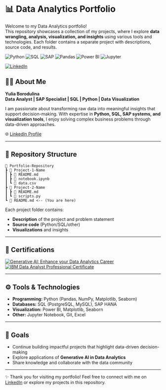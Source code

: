 # 📊 Data Analytics Portfolio

Welcome to my Data Analytics portfolio!  
This repository showcases a collection of my projects, where I explore **data wrangling, analysis, visualization, and insights** using various tools and technologies. Each folder contains a separate project with descriptions, source code, and results.

![Python](https://img.shields.io/badge/Python-3776AB?style=for-the-badge&logo=python&logoColor=white)
![SQL](https://img.shields.io/badge/SQL-003B57?style=for-the-badge&logo=postgresql&logoColor=white)
![SAP](https://img.shields.io/badge/SAP-0FAAFF?style=for-the-badge&logo=sap&logoColor=white)
![Pandas](https://img.shields.io/badge/Pandas-150458?style=for-the-badge&logo=pandas&logoColor=white)
![Power BI](https://img.shields.io/badge/PowerBI-F2C811?style=for-the-badge&logo=powerbi&logoColor=black)
![Jupyter](https://img.shields.io/badge/Jupyter-F37626?style=for-the-badge&logo=jupyter&logoColor=white)

[![LinkedIn](https://img.shields.io/badge/LinkedIn-Profile-blue?style=for-the-badge&logo=linkedin)](https://www.linkedin.com/in/yulia-borodulina/)


## 👩‍💻 About Me  

**Yulia Borodulina**  
**Data Analyst | SAP Specialist | SQL | Python | Data Visualization**

I am passionate about transforming raw data into meaningful insights that support decision-making. With expertise in **Python, SQL, SAP systems, and visualization tools**, I enjoy solving complex business problems through data-driven approaches.  

🌐 [LinkedIn Profile](https://www.linkedin.com/in/yulia-borodulina/)  

---

## 📂 Repository Structure  

```text
📁 Portfolio-Repository
┣ 📂 Project-1-Name
┃ ┣ 📜 README.md
┃ ┣ 📜 notebook.ipynb
┃ ┗ 📜 data.csv
┣ 📂 Project-2-Name
┃ ┣ 📜 README.md
┃ ┗ 📜 scripts.py
┗ 📜 README.md <-- (You are here)

```

Each project folder contains:  
- **Description** of the project and problem statement  
- **Source code** (Python/SQL/other)  
- **Visualizations** and insights  

---

## 📜 Certifications  


[![Generative AI: Enhance your Data Analytics Career](https://img.shields.io/badge/Coursera-Generative_AI-blue?style=for-the-badge&logo=coursera)](https://www.coursera.org/account/accomplishments/verify/V9PQ3FZU1VZO)  
[![IBM Data Analyst Professional Certificate](https://img.shields.io/badge/Coursera-IBM_Data_Analyst-green?style=for-the-badge&logo=coursera)](https://www.coursera.org/account/accomplishments/specialization/S8BVRTQVAMF1)  
 

---

## ⚙️ Tools & Technologies  

- **Programming:** Python (Pandas, NumPy, Matplotlib, Seaborn)  
- **Databases:** SQL (PostgreSQL, MySQL), SAP HANA  
- **Visualization:** Power BI, Matplotlib, Seaborn  
- **Other:** Jupyter Notebook, Git, Excel  

---

## 🚀 Goals  

- Continue building impactful projects that highlight data-driven decision-making  
- Explore applications of **Generative AI in Data Analytics**  
- Share knowledge and collaborate with the data community  

---

✨ Thank you for visiting my portfolio! Feel free to connect with me on [LinkedIn](https://www.linkedin.com/in/yulia-borodulina/) or explore my projects in this repository.  

